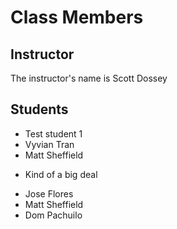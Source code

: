 # Class Members

## Instructor

The instructor's name is Scott Dossey

## Students

* Test student 1
* Vyvian Tran
* Matt Sheffield
- Kind of a big deal
* Jose Flores
* Matt Sheffield
* Dom Pachuilo
